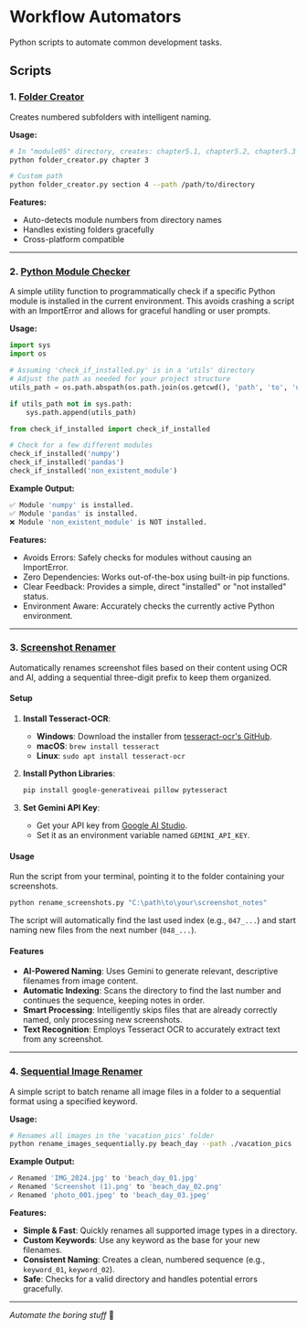 # Workflow Automators

Python scripts to automate common development tasks.

## Scripts

### 1. [Folder Creator](folder_creator.py)
Creates numbered subfolders with intelligent naming.

**Usage:**
```bash
# In "module05" directory, creates: chapter5.1, chapter5.2, chapter5.3
python folder_creator.py chapter 3

# Custom path
python folder_creator.py section 4 --path /path/to/directory
```

**Features:**
- Auto-detects module numbers from directory names
- Handles existing folders gracefully
- Cross-platform compatible

---

### 2. [Python Module Checker](check_if_installed.py)
A simple utility function to programmatically check if a specific Python module is installed in the current environment. This avoids crashing a script with an ImportError and allows for graceful handling or user prompts.

**Usage:**
```python
import sys
import os

# Assuming 'check_if_installed.py' is in a 'utils' directory
# Adjust the path as needed for your project structure
utils_path = os.path.abspath(os.path.join(os.getcwd(), 'path', 'to', 'utils'))

if utils_path not in sys.path:
    sys.path.append(utils_path)

from check_if_installed import check_if_installed

# Check for a few different modules
check_if_installed('numpy')
check_if_installed('pandas')
check_if_installed('non_existent_module')
```

**Example Output:**
```bash
✅ Module 'numpy' is installed.
✅ Module 'pandas' is installed.
❌ Module 'non_existent_module' is NOT installed.
```

**Features:**
- Avoids Errors: Safely checks for modules without causing an ImportError.
- Zero Dependencies: Works out-of-the-box using built-in pip functions.
- Clear Feedback: Provides a simple, direct "installed" or "not installed" status.
- Environment Aware: Accurately checks the currently active Python environment.

---

### 3\. [Screenshot Renamer](rename_screenshot.py)

Automatically renames screenshot files based on their content using OCR and AI, adding a sequential three-digit prefix to keep them organized.

#### Setup

1.  **Install Tesseract-OCR**:

      * **Windows**: Download the installer from [tesseract-ocr's GitHub](https://github.com/tesseract-ocr/tesseract/releases).
      * **macOS**: `brew install tesseract`
      * **Linux**: `sudo apt install tesseract-ocr`

2.  **Install Python Libraries**:

    ```bash
    pip install google-generativeai pillow pytesseract
    ```

3.  **Set Gemini API Key**:

      * Get your API key from [Google AI Studio](https://aistudio.google.com/app/apikey).
      * Set it as an environment variable named `GEMINI_API_KEY`.

#### Usage

Run the script from your terminal, pointing it to the folder containing your screenshots.

```bash
python rename_screenshots.py "C:\path\to\your\screenshot_notes"
```

The script will automatically find the last used index (e.g., `047_...`) and start naming new files from the next number (`048_...`).

#### Features

  - **AI-Powered Naming**: Uses Gemini to generate relevant, descriptive filenames from image content.
  - **Automatic Indexing**: Scans the directory to find the last number and continues the sequence, keeping notes in order.
  - **Smart Processing**: Intelligently skips files that are already correctly named, only processing new screenshots.
  - **Text Recognition**: Employs Tesseract OCR to accurately extract text from any screenshot.

---

### 4. [Sequential Image Renamer](rename_images_sequentially.py)
A simple script to batch rename all image files in a folder to a sequential format using a specified keyword.

**Usage:**
```bash
# Renames all images in the 'vacation_pics' folder
python rename_images_sequentially.py beach_day --path ./vacation_pics
```

**Example Output:**
```bash
✓ Renamed 'IMG_2024.jpg' to 'beach_day_01.jpg'
✓ Renamed 'Screenshot (1).png' to 'beach_day_02.png'
✓ Renamed 'photo_001.jpeg' to 'beach_day_03.jpeg'
```

**Features:**
- **Simple & Fast**: Quickly renames all supported image types in a directory.
- **Custom Keywords**: Use any keyword as the base for your new filenames.
- **Consistent Naming**: Creates a clean, numbered sequence (e.g., `keyword_01`, `keyword_02`).
- **Safe**: Checks for a valid directory and handles potential errors gracefully.

---


*Automate the boring stuff* 🚀
